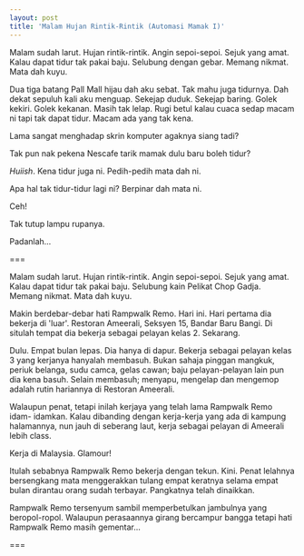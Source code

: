 ```yaml
---
layout: post
title: 'Malam Hujan Rintik-Rintik (Automasi Mamak I)'
---
```


Malam sudah larut. Hujan rintik-rintik. Angin sepoi-sepoi. Sejuk yang amat.
Kalau dapat tidur tak pakai baju. Selubung dengan gebar. Memang nikmat. Mata
dah kuyu.

Dua tiga batang Pall Mall hijau dah aku sebat. Tak mahu juga tidurnya. Dah
dekat sepuluh kali aku menguap. Sekejap duduk. Sekejap baring. Golek kekiri.
Golek kekanan. Masih tak lelap. Rugi betul kalau cuaca sedap macam ni tapi tak
dapat tidur. Macam ada yang tak kena.

Lama sangat menghadap skrin komputer agaknya siang tadi?

Tak pun nak pekena Nescafe tarik mamak dulu baru boleh tidur?

*Huiish*. Kena tidur juga ni. Pedih-pedih mata dah ni.

Apa hal tak tidur-tidur lagi ni? Berpinar dah mata ni.

Ceh!

Tak tutup lampu rupanya.

Padanlah...

===
  
Malam sudah larut. Hujan rintik-rintik. Angin sepoi-sepoi. Sejuk yang amat.
Kalau dapat tidur tak pakai baju. Selubung kain Pelikat Chop Gadja. Memang
nikmat. Mata dah kuyu.
  
Makin berdebar-debar hati Rampwalk Remo. Hari ini. Hari pertama dia bekerja di
'luar'. Restoran Ameerali, Seksyen 15, Bandar Baru Bangi. Di situlah tempat
dia bekerja sebagai pelayan kelas 2. Sekarang.

Dulu. Empat bulan lepas. Dia hanya di dapur. Bekerja sebagai pelayan kelas 3
yang kerjanya hanyalah membasuh. Bukan sahaja pinggan mangkuk, periuk belanga,
sudu camca, gelas cawan; baju pelayan-pelayan lain pun dia kena basuh. Selain
membasuh; menyapu, mengelap dan mengemop adalah rutin hariannya di Restoran
Ameerali.

Walaupun penat, tetapi inilah kerjaya yang telah lama Rampwalk Remo idam-
idamkan. Kalau dibanding dengan kerja-kerja yang ada di kampung halamannya,
nun jauh di seberang laut, kerja sebagai pelayan di Ameerali lebih class.

Kerja di Malaysia. Glamour!

Itulah sebabnya Rampwalk Remo bekerja dengan tekun. Kini. Penat lelahnya
bersengkang mata menggerakkan tulang empat keratnya selama empat bulan
dirantau orang sudah terbayar. Pangkatnya telah dinaikkan.
  
Rampwalk Remo tersenyum sambil memperbetulkan jambulnya yang beropol-ropol.
Walaupun perasaannya girang bercampur bangga tetapi hati Rampwalk Remo masih
gementar...
  
===
